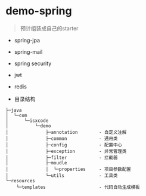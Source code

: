 # demo-spring

> 预计组装成自己的starter

- spring-jpa

- spring-mail

- spring security

- jwt

- redis

- 目录结构
```
├─java
│  └─com
│      └─isxcode
│          └─demo
│              ├─annotation        - 自定义注解
│              ├─common            - 通用类
│              ├─config            - 配置中心
│              ├─exception         - 异常管理类
│              ├─filter            - 拦截器
│              ├─moudle 
│              │  └─properties     - 项目参数配置
│              └─utils             - 工具类
└─resources
    └─templates                    - 代码自动生成模板
```

    